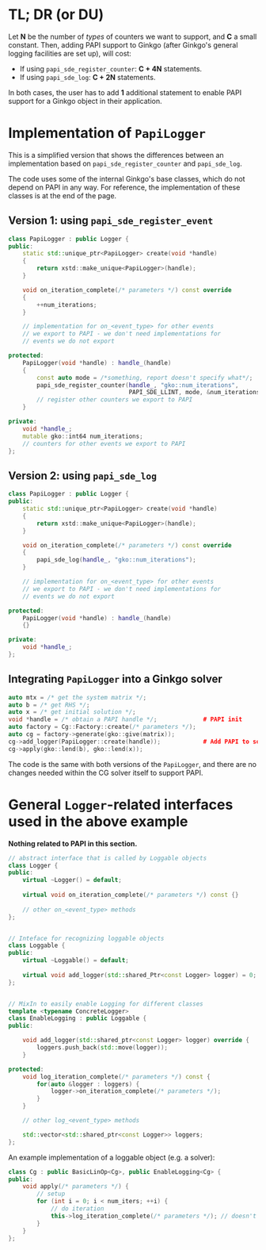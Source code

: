 TL; DR (or DU)
==============

Let __N__  be the number of _types_ of counters we want to support, and __C__ a small constant.
Then, adding PAPI support to Ginkgo (after Ginkgo's general logging facilities are set up), will cost:

*  If using `papi_sde_register_counter`: __C + 4N__ statements.
*  If using `papi_sde_log`: __C + 2N__ statements.

In both cases, the user has to add __1__ additional statement to enable PAPI support for a Ginkgo object in their application.

Implementation of `PapiLogger`
==============================

This is a simplified version that shows the differences between an implementation based on `papi_sde_register_counter` and `papi_sde_log`.

The code uses some of the internal Ginkgo's base classes, which do not depend on PAPI in any way.
For reference, the implementation of these classes is at the end of the page.


Version 1: using `papi_sde_register_event`
------------------------------------------

```c++
class PapiLogger : public Logger {
public:
    static std::unique_ptr<PapiLogger> create(void *handle)
    {
        return xstd::make_unique<PapiLogger>(handle);
    }

    void on_iteration_complete(/* parameters */) const override
    {
        ++num_iterations;
    }

    // implementation for on_<event_type> for other events
    // we export to PAPI - we don't need implementations for
    // events we do not export

protected:
    PapiLogger(void *handle) : handle_(handle)
    {
        const auto mode = /*something, report doesn't specify what*/;
        papi_sde_register_counter(handle_, "gko::num_iterations",
                                  PAPI_SDE_LLINT, mode, &num_iterations);
        // register other counters we export to PAPI
    }

private:
    void *handle_;
    mutable gko::int64 num_iterations;
    // counters for other events we export to PAPI
};
```

Version 2: using `papi_sde_log`
-------------------------------

```c++
class PapiLogger : public Logger {
public:
    static std::unique_ptr<PapiLogger> create(void *handle)
    {
        return xstd::make_unique<PapiLogger>(handle);
    }

    void on_iteration_complete(/* parameters */) const override
    {
        papi_sde_log(handle_, "gko::num_iterations");
    }

    // implementation for on_<event_type> for other events
    // we export to PAPI - we don't need implementations for
    // events we do not export

protected:
    PapiLogger(void *handle) : handle_(handle)
    {}

private:
    void *handle_;
};
```

Integrating `PapiLogger` into a Ginkgo solver
---------------------------------------------

```c++
auto mtx = /* get the system matrix */;
auto b = /* get RHS */;
auto x = /* get initial solution */;
void *handle = /* obtain a PAPI handle */;             # PAPI init
auto factory = Cg::Factory::create(/* parameters */);
auto cg = factory->generate(gko::give(matrix));
cg->add_logger(PapiLogger::create(handle));            # Add PAPI to solver
cg->apply(gko::lend(b), gko::lend(x));
```

The code is the same with both versions of the `PapiLogger`,
and there are no changes needed within the CG solver itself to support PAPI.



General `Logger`-related interfaces used in the above example
=============================================================

__Nothing related to PAPI in this section.__

```c++
// abstract interface that is called by Loggable objects
class Logger {
public:
    virtual ~Logger() = default;
    
    virtual void on_iteration_complete(/* parameters */) const {}
    
    // other on_<event_type> methods
};


// Inteface for recognizing loggable objects
class Loggable {
public:
    virtual ~Loggable() = default;
    
    virtual void add_logger(std::shared_Ptr<const Logger> logger) = 0;
};


// MixIn to easily enable Logging for different classes
template <typename ConcreteLogger>
class EnableLogging : public Loggable {
public:

    void add_logger(std::shared_ptr<const Logger> logger) override {
        loggers.push_back(std::move(logger));
    }

protected:
    void log_iteration_complete(/* parameters */) const {
        for(auto &logger : loggers) {
            logger->on_iteration_complete(/* parameters */);
        }
    }

    // other log_<event_type> methods

    std::vector<std::shared_ptr<const Logger>> loggers;
};
```

An example implementation of a loggable object (e.g. a solver):

```c++
class Cg : public BasicLinOp<Cg>, public EnableLogging<Cg> {
public:
    void apply(/* parameters */) {
        // setup
        for (int i = 0; i < num_iters; ++i) {
            // do iteration
            this->log_iteration_complete(/* parameters */); // doesn't have to know about PAPI
        }
    }
};
```

